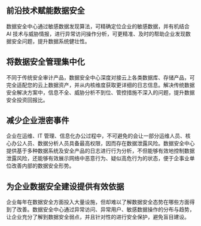 ## 前沿技术赋能数据安全
数据安全中心通过敏感数据发现算法，可精确定位企业的敏感数据，并有机结合 AI 技术与威胁情报，进行异常访问操作分析，可更精准、及时的帮助企业发现数据安全问题，提升数据系统健壮性。
## 将数据安全管理集中化
不同于传统安全审计产品，数据安全中心深度对接云上各类数据库、存储产品，可完全适配您的云上数据资产，并从内核维度获取更详细的日志信息。解决传统数据安全解决方案中，信息不全、威胁分析不到位、管控措施不深入的问题，提升数据安全投资回报比。
## 减少企业泄密事件
企业在运维、IT 管理、信息化办公过程中，不可避免的会让一部分运维人员、核心办公人员、数据分析人员具备最高权限，因而存在数据泄露风险。数据安全中心提供基于多种数据系统及安全产品的日志进行行为分析，不但能够有效地控制数据泄露风险，还能够有效展示网络中恶意行为、疑似高危行为的状态，便于企事业单位改善内部的数据安全形势。
## 为企业数据安全建设提供有效依据
企业每年在数据安全方面投入大量设施，但却难以了解数据安全态势在哪些方面得到了改善。数据安全中心通过异常访问、异常用户、敏感数据操作的分布与趋势，让企业充分了解到数据安全弱点，并且针对性的进行安全保护，避免盲目建设。
